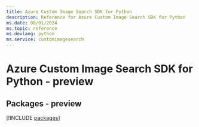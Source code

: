 ```yaml
---
title: Azure Custom Image Search SDK for Python
description: Reference for Azure Custom Image Search SDK for Python
ms.date: 08/01/2024
ms.topic: reference
ms.devlang: python
ms.service: customimagesearch
---
```

# Azure Custom Image Search SDK for Python - preview
## Packages - preview
[!INCLUDE [packages](custom-image-search-index.md)]